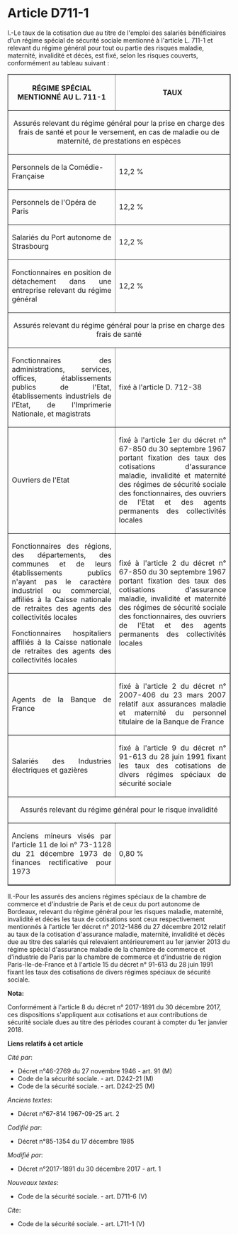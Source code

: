 # Article D711-1

I.-Le taux de la cotisation due au titre de l'emploi des salariés bénéficiaires d'un régime spécial de sécurité sociale
mentionné à l'article L. 711-1 et relevant du régime général pour tout ou partie des risques maladie, maternité, invalidité
et décès, est fixé, selon les risques couverts, conformément au tableau suivant : 

<table border="1">
  <tbody>
    <tr>
      <th>

RÉGIME SPÉCIAL MENTIONNÉ AU L. 711-1 </th>
      <th>

TAUX </th>
    </tr>
    <tr>
      <td align="center" colspan="2">

Assurés relevant du régime général pour la prise en charge des frais de santé et pour le versement, en cas de maladie ou de
maternité, de prestations en espèces </td>
    </tr>
    <tr>
      <td align="left">

Personnels de la Comédie-Française </td>
      <td align="left">

12,2 % </td>
    </tr>
    <tr>
      <td align="left">

Personnels de l'Opéra de Paris </td>
      <td align="left">

12,2 % </td>
    </tr>
    <tr>
      <td align="justify">

Salariés du Port autonome de Strasbourg </td>
      <td align="left">

12,2 % </td>
    </tr>
    <tr>
      <td align="justify">

Fonctionnaires en position de détachement dans une entreprise relevant du régime général </td>
      <td align="left">

12,2 % </td>
    </tr>
    <tr>
      <td align="center" colspan="2">

Assurés relevant du régime général pour la prise en charge des frais de santé </td>
    </tr>
    <tr>
      <td align="justify">

Fonctionnaires des administrations, services, offices, établissements publics de l'Etat, établissements industriels de
l'Etat, de l'Imprimerie Nationale, et magistrats </td>
      <td align="left">

fixé à l'article D. 712-38 </td>
    </tr>
    <tr>
      <td align="justify">

Ouvriers de l'Etat </td>
      <td align="justify">

fixé à l'article 1er du décret n° 67-850 du 30 septembre 1967 portant fixation des taux des cotisations d'assurance maladie,
invalidité et maternité des régimes de sécurité sociale des fonctionnaires, des ouvriers de l'Etat et des agents permanents
des collectivités locales </td>
    </tr>
    <tr>
      <td align="justify">

Fonctionnaires des régions, des départements, des communes et de leurs établissements publics n'ayant pas le caractère
industriel ou commercial, affiliés à la Caisse nationale de retraites des agents des collectivités locales 

Fonctionnaires hospitaliers affiliés à la Caisse nationale de retraites des agents des collectivités locales </td>
      <td align="justify">

fixé à l'article 2 du décret n° 67-850 du 30 septembre 1967 portant fixation des taux des cotisations d'assurance maladie,
invalidité et maternité des régimes de sécurité sociale des fonctionnaires, des ouvriers de l'Etat et des agents permanents
des collectivités locales </td>
    </tr>
    <tr>
      <td align="justify">

Agents de la Banque de France </td>
      <td align="justify">

fixé à l'article 2 du décret n° 2007-406 du 23 mars 2007 relatif aux assurances maladie et maternité du personnel titulaire
de la Banque de France </td>
    </tr>
    <tr>
      <td align="justify">

Salariés des Industries électriques et gazières </td>
      <td align="justify">

fixé à l'article 9 du décret n° 91-613 du 28 juin 1991 fixant les taux des cotisations de divers régimes spéciaux de sécurité
sociale </td>
    </tr>
    <tr>
      <td align="center" colspan="2">

Assurés relevant du régime général pour le risque invalidité </td>
    </tr>
    <tr>
      <td align="justify">

Anciens mineurs visés par l'article 11 de loi n° 73-1128 du 21 décembre 1973 de finances rectificative pour 1973 </td>
      <td align="left">

0,80 % </td>
    </tr>
  </tbody>
</table>

II.-Pour les assurés des anciens régimes spéciaux de la chambre de commerce et d'industrie de Paris et de ceux du port
autonome de Bordeaux, relevant du régime général pour les risques maladie, maternité, invalidité et décès les taux de
cotisations sont ceux respectivement mentionnés à l'article 1er décret n° 2012-1486 du 27 décembre 2012 relatif au taux de la
cotisation d'assurance maladie, maternité, invalidité et décès due au titre des salariés qui relevaient antérieurement au 1er
janvier 2013 du régime spécial d'assurance maladie de la chambre de commerce et d'industrie de Paris par la chambre de
commerce et d'industrie de région Paris-Ile-de-France et à l'article 15 du décret n° 91-613 du 28 juin 1991 fixant les taux
des cotisations de divers régimes spéciaux de sécurité sociale.

**Nota:**

Conformément à l'article 8 du décret n° 2017-1891 du 30 décembre 2017, ces dispositions s'appliquent aux cotisations et aux
contributions de sécurité sociale dues au titre des périodes courant à compter du 1er janvier 2018.

**Liens relatifs à cet article**

_Cité par_:

  - Décret n°46-2769 du 27 novembre 1946 - art. 91 (M)
  - Code de la sécurité sociale. - art. D242-21 (M)
  - Code de la sécurité sociale. - art. D242-25 (M)

_Anciens textes_:

  - Décret n°67-814 1967-09-25 art. 2

_Codifié par_:

  - Décret n°85-1354 du 17 décembre 1985

_Modifié par_:

  - Décret n°2017-1891 du 30 décembre 2017 - art. 1

_Nouveaux textes_:

  - Code de la sécurité sociale. - art. D711-6 (V)

_Cite_:

  - Code de la sécurité sociale. - art. L711-1 (V)
